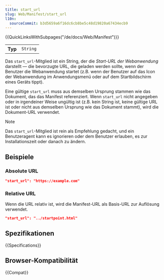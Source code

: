 ```yaml
---
title: start_url
slug: Web/Manifest/start_url
l10n:
  sourceCommit: b3d5659a6f16dc6cb8be5c48d19820a67434ecb9
---
```


{{QuickLinksWithSubpages("/de/docs/Web/Manifest")}}

<table class="properties">
  <tbody>
    <tr>
      <th scope="row">Typ</th>
      <td><code>String</code></td>
    </tr>
  </tbody>
</table>

Das `start_url`-Mitglied ist ein String, der die _Start-URL der Webanwendung_ darstellt — die bevorzugte URL, die geladen werden sollte, wenn der Benutzer die Webanwendung startet (z.B. wenn der Benutzer auf das Icon der Webanwendung im Anwendungsmenü oder auf dem Startbildschirm eines Geräts tippt).

Eine gültige `start_url` muss aus demselben Ursprung stammen wie das Dokument, das das Manifest referenziert. Wenn `start_url` nicht angegeben oder in irgendeiner Weise ungültig ist (z.B. kein String ist, keine gültige URL ist oder nicht aus demselben Ursprung wie das Dokument stammt), wird die Dokument-URL verwendet.

> [!NOTE]
> Das `start_url`-Mitglied ist rein als Empfehlung gedacht, und ein Benutzeragent kann es ignorieren oder dem Benutzer erlauben, es zur Installationszeit oder danach zu ändern.

## Beispiele

### Absolute URL

```json
"start_url": "https://example.com"
```

### Relative URL

Wenn die URL relativ ist, wird die Manifest-URL als Basis-URL zur Auflösung verwendet.

```json
"start_url": "../startpoint.html"
```

## Spezifikationen

{{Specifications}}

## Browser-Kompatibilität

{{Compat}}
